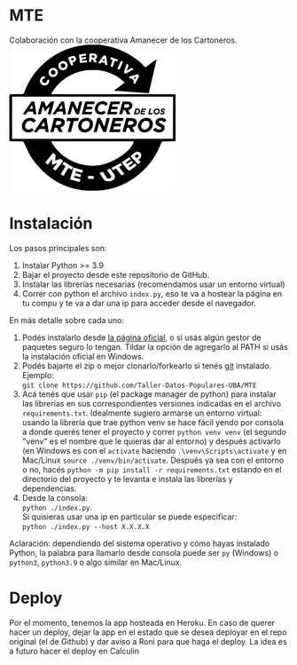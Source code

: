 # MTE
Colaboración con la cooperativa Amanecer de los Cartoneros.  
<img src="assets/img/logo_negro.png" alt="alt text" width="300">

# Instalación
Los pasos principales son:
1. Instalar Python >= 3.9
2. Bajar el proyecto desde este repositorio de GitHub.
3. Instalar las librerías necesarias (recomendamos usar un entorno virtual)
4. Correr con python el archivo `index.py`, eso te va a hostear la página en tu compu y te va a dar una ip para acceder desde el navegador.

En más detalle sobre cada uno:
1. Podés instalarlo desde [la página oficial](https://www.python.org/downloads/), o si usás algún gestor de paquetes seguro lo tengan. Tildar la opción de agregarlo al PATH si usás la instalación oficial en Windows.
2. Podés bajarte el zip o mejor clonarlo/forkearlo si tenés [git](https://git-scm.com/downloads) instalado.  
Ejemplo:  
    `git clone https://github.com/Taller-Datos-Populares-UBA/MTE`
3. Acá tenés que usar `pip` (el package manager de python) para instalar las librerías en sus correspondientes versiones indicadas en el archivo `requirements.txt`. Idealmente sugiero armarse un entorno virtual: usando la librería que trae python venv se hace fácil yendo por consola a donde querés tener el proyecto y correr `python venv venv` (el segundo "venv" es el nombre que le quieras dar al entorno) y después activarlo (en Windows es con el `activate` haciendo `.\venv\Scripts\activate` y en Mac/Linux `source ./venv/bin/activate`. Después ya sea con el entorno o no, hacés `python -m pip install -r requirements.txt` estando en el directorio del proyecto y te levanta e instala las librerías y dependencias.
4. Desde la consola:  
    `python ./index.py`.  
Si quisieras usar una ip en particular se puede especificar:  
    `python ./index.py --host X.X.X.X`  

Aclaración: dependiendo del sistema operativo y cómo hayas instalado Python, la palabra para llamarlo desde consola puede ser `py` (Windows) o `python3`, `python3.9` o algo similar en Mac/Linux.

# Deploy
Por el momento, tenemos la app hosteada en Heroku. En caso de querer hacer un deploy, dejar la app en el estado que se desea deployar en el repo original (el de Github) y dar aviso a Roni para que haga el deploy. La idea es a futuro hacer el deploy en Calculin
